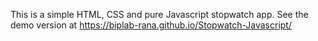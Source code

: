 This is a simple HTML, CSS and pure Javascript stopwatch app.
See the demo version at https://biplab-rana.github.io/Stopwatch-Javascript/
